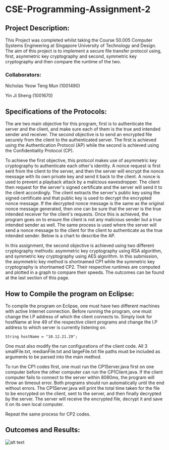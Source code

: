 # CSE-Programming-Assignment-2

## Project Description:
This Project was completed whilst taking the Course 50.005 Computer Systems Engineering at Singapore University of Technology and Design. The aim of this project is to implement a secure file transfer protocol using, first, asymmetric key cryptography and second, symmetric key cryptography and then compare the runtime of the two.

### Collaborators:
Nicholas Yeow Teng Mun (1001490)

Yin Ji Sheng (1001670)

## Specifications of the Protocols:
The are two main objective for this program, first is to authenticate the server and the client, and make sure each of them is the true and intended sender and receiver. The second objective is to send an encrypted file securely from the client to the authenticated server. The first is achieved using the Authentication Protocol (AP) while the second is achieved using the Confidentiality Protocol (CP).  

To achieve the first objective, this protocol makes use of asymmetric key cryptography to authenticate each other's identity. A nonce request is first sent from the client to the server, and then the server will encrypt the nonce message with its own private key and send it back to the client. A nonce is used to prevent a playback attack by a malicious eavesdropper. The client then request for the server's signed certificate and the server will send it to the client accordingly. The client extracts the server's public key using the signed certificate and that public key is used to decrypt the encrypted nonce message. If the decrypted nonce message is the same as the original nonce message generated, then one can be sure that the server is the true intended receiver for the client's requests. Once this is achieved, the program goes on to ensure the client is not any malicious sender but a true intended sender as well. The same process is used where the server will send a nonce message to the client for the client to authenticate as the true intended sender. Below is a chart to describe the AP. 

In this assignment, the second objective is achieved using two different cryptography methods: asymmetric key cryptography using RSA algorithm, and symmetric key cryptography using AES algorithm. In this submission, the asymmetric key method is shortnamed CP1 while the symmetric key cryptography is shortnamed CP2. Their respective runtimes are computed and plotted in a graph to compare their speeds. The outcomes can be found at the last section of this page. 

## How to Compile the program on Eclipse:
To compile the program on Eclipse, one must have two different machines with active Internet connection. Before running the program, one must change the I.P address of which the client connects to. Simply look for hostName at line 49 of the respective client programs and change the I.P address to which server is currently listening on. 
```
String hostName = "10.12.21.29";
```
One must also modify the run configurations of the client code. All 3 smallFile.txt, medianFile.txt and largeFile.txt file paths must be included as arguments to be parsed into the main method. 

To run the CP1 codes first, one must run the CP1Server.java first on one computer before the other computer can run the CP1Client.java. If the client computer fails to connect to the server within 8080ms, the program will throw an timeout error. Both programs should run automatically until the end without errors. The CP1Server.java will print the total time taken for the file to be encrypted on the client, sent to the server, and then finally decrypted by the server. The server will receive the encrypted file, decrypt it and save it on its own local computer.

Repeat the same process for CP2 codes. 
## Outcomes and Results:
![alt text](CSE-Programming-Assignments/CSE-Programming-Assignment-2/CPComputationTime.png "Logo Title Text 1")
